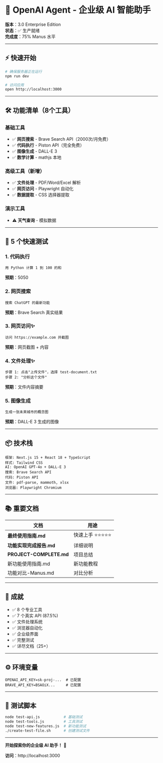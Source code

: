 # 🎊 OpenAI Agent - 企业级 AI 智能助手

**版本**：3.0 Enterprise Edition  
**状态**：✅ 生产就绪  
**完成度**：75% Manus 水平  

---

## ⚡ 快速开始

```bash
# 确保服务器正在运行
npm run dev

# 访问应用
open http://localhost:3000
```

---

## 🛠️ 功能清单（8个工具）

### 基础工具
- ✅ **网页搜索** - Brave Search API（2000次/月免费）
- ✅ **代码执行** - Piston API（完全免费）
- ✅ **图像生成** - DALL-E 3
- ✅ **数学计算** - mathjs 本地

### 高级工具（新增）
- ✅ **文件处理** - PDF/Word/Excel 解析
- ✅ **网页访问** - Playwright 自动化
- ✅ **数据提取** - CSS 选择器提取

### 演示工具
- ⚠️ **天气查询** - 模拟数据

---

## 🎯 5 个快速测试

### 1. 代码执行
```
用 Python 计算 1 到 100 的和
```
**预期**：5050

### 2. 网页搜索
```
搜索 ChatGPT 的最新功能
```
**预期**：Brave Search 真实结果

### 3. 网页访问✨
```
访问 https://example.com 并截图
```
**预期**：网页截图 + 内容

### 4. 文件处理✨
```
步骤 1: 点击"上传文件"，选择 test-document.txt
步骤 2: "分析这个文件"
```
**预期**：文件内容摘要

### 5. 图像生成
```
生成一张未来城市的概念图
```
**预期**：DALL-E 3 生成的图像

---

## 📦 技术栈

```
框架: Next.js 15 + React 18 + TypeScript
样式: Tailwind CSS
AI: OpenAI GPT-4o + DALL-E 3
搜索: Brave Search API
代码: Piston API
文件: pdf-parse, mammoth, xlsx
浏览器: Playwright Chromium
```

---

## 📚 重要文档

| 文档 | 用途 |
|------|------|
| **最终使用指南.md** | 快速上手 ⭐⭐⭐⭐⭐ |
| **功能实现完成报告.md** | 详细说明 |
| **PROJECT-COMPLETE.md** | 项目总结 |
| 新功能使用指南.md | 新功能教程 |
| 功能对比-Manus.md | 对比分析 |

---

## 🎊 成就

- ✅ 8 个专业工具
- ✅ 7 个真实 API (87.5%)
- ✅ 文件处理系统
- ✅ 浏览器自动化
- ✅ 企业级界面
- ✅ 完整测试
- ✅ 详尽文档（25+）

---

## ⚙️ 环境变量

```env
OPENAI_API_KEY=sk-proj-...  # 已配置
BRAVE_API_KEY=BSAOiX...     # 已配置
```

---

## 🚀 测试脚本

```bash
node test-api.js           # 基础测试
node test-tools.js         # 工具测试
node test-new-features.js  # 新功能测试
./create-test-file.sh      # 创建测试文件
```

---

**开始探索你的企业级 AI 助手！** 🎉

**访问**：http://localhost:3000

